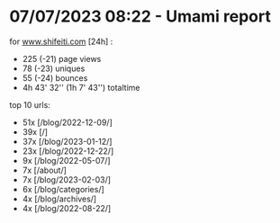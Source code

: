 # 07/07/2023 08:22 - Umami report
for www.shifeiti.com [24h] :

 - 225 (-21) page views
 - 78 (-23) uniques
 - 55 (-24) bounces
 - 4h 43' 32'' (1h 7' 43'') totaltime


top 10 urls:
 - 51x [/blog/2022-12-09/]
 - 39x [/]
 - 37x [/blog/2023-01-12/]
 - 23x [/blog/2022-12-22/]
 - 9x [/blog/2022-05-07/]
 - 7x [/about/]
 - 7x [/blog/2023-02-03/]
 - 6x [/blog/categories/]
 - 4x [/blog/archives/]
 - 4x [/blog/2022-08-22/]


